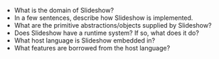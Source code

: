 
- What is the domain of Slideshow?
- In a few sentences, describe how Slideshow is implemented.
- What are the primitive abstractions/objects supplied by Slideshow? 
- Does Slideshow have a runtime system? If so, what does it do?    
- What host language is Slideshow embedded in? 
- What features are borrowed from the host language?

